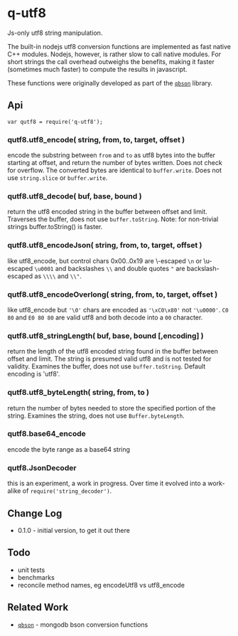 q-utf8
======

Js-only utf8 string manipulation.

The built-in nodejs utf8 conversion functions are implemented as fast native
C++ modules.  Nodejs, however, is rather slow to call native modules.  For
short strings the call overhead outweighs the benefits, making it faster
(sometimes much faster) to compute the results in javascript.

These functions were originally developed as part of the
[`qbson`](https://github.com/andrasq/node-qbson) library.


Api
---

    var qutf8 = require('q-utf8');

### qutf8.utf8_encode( string, from, to, target, offset )

encode the substring between `from` and `to` as utf8 bytes into the buffer
starting at offset, and return the number of bytes written.  Does not check
for overflow. The converted bytes are identical to `buffer.write`. Does not
use `string.slice` or `buffer.write`.

### qutf8.utf8_decode( buf, base, bound )

return the utf8 encoded string in the buffer between offset and limit.
Traverses the buffer, does not use `buffer.toString`. Note: for non-trivial
strings buffer.toString() is faster.

### qutf8.utf8_encodeJson( string, from, to, target, offset )

like utf8_encode, but control chars 0x00..0x19 are \\-escaped `\n` or \\u-escaped
`\u0001` and backslashes `\\` and double quotes `"` are backslash-escaped as `\\\\` and `\\"`.

### qutf8.utf8_encodeOverlong( string, from, to, target, offset )

like utf8_encode but `'\0'` chars are encoded as `'\xC0\x80'` not `'\u0000'`.
`C0 80` and `E0 80 80` are valid utf8 and both decode into a `00` character.

### qutf8.utf8_stringLength( buf, base, bound [,encoding] )

return the length of the utf8 encoded string found in the buffer between
offset and limit.  The string is presumed valid utf8 and is not tested for
validity. Examines the buffer, does not use `buffer.toString`.  Default
encoding is 'utf8'.

### qutf8.utf8_byteLength( string, from, to )

return the number of bytes needed to store the specified portion of the string.
Examines the string, does not use `Buffer.byteLength`.

### qutf8.base64_encode

encode the byte range as a base64 string

### qutf8.JsonDecoder

this is an experiment, a work in progress.
Over time it evolved into a work-alike of `require('string_decoder')`.


Change Log
----------

- 0.1.0 - initial version, to get it out there


Todo
----

- unit tests
- benchmarks
- reconcile method names, eg encodeUtf8 vs utf8_encode


Related Work
------------

- [`qbson`](https://github.com/andrasq/node-qbson') - mongodb bson conversion functions
